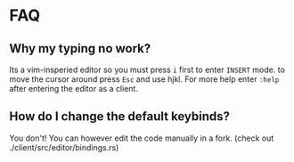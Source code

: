 # FAQ
## Why my typing no work?
Its a vim-insperied editor so you must press `i` first to enter `INSERT` mode. to move the cursor around press `Esc` and use hjkl. For more help enter `:help` after entering the editor as a client.
## How do I change the default keybinds?
You don't! You can however edit the code manually in a fork. (check out ./client/src/editor/bindings.rs)

